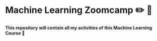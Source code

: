 # Machine Learning Zoomcamp :pencil2: :speech_balloon:

#### This repository will contain all my activities of this Machine Learning Course :page_with_curl:
